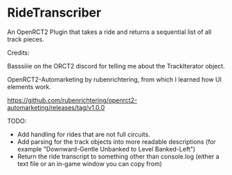 # RideTranscriber
An OpenRCT2 Plugin that takes a ride and returns a sequential list of all track pieces.

Credits:

Basssiiie on the ORCT2 discord for telling me about the TrackIterator object.

OpenRCT2-Automarketing by rubenrichtering, from which I learned how UI elements work.

https://github.com/rubenrichtering/openrct2-automarketing/releases/tag/v1.0.0

TODO:

- Add handling for rides that are not full circuits.
- Add parsing for the track objects into more readable descriptions (for example "Downward-Gentle Unbanked to Level Banked-Left")
- Return the ride transcript to something other than console.log (either a text file or an in-game window you can copy from)
